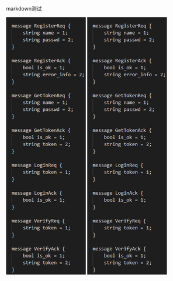markdown测试

![protobuf](https://github.com/shiliulong/shiliulong/blob/main/protobuf.png "protubuf")
![逻辑图](https://github.com/shiliulong/shiliulong/blob/main/protobuf.png "逻辑图")